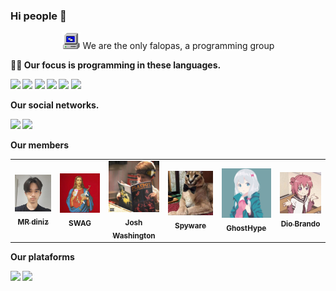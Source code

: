 ### Hi people 👋 

<p align="center">
 <img src="https://github.com/TheDudeThatCode/TheDudeThatCode/blob/master/Assets/PC.gif"width="30px">
  <span>We are the only falopas, a programming group</span>
</p>

<span><b>👨‍💻 Our focus is programming in these languages.</span>

<p align="">
  <img src="https://img.shields.io/badge/JavaScript-323330?style=for-the-badge&logo=javascript&logoColor=F7DF1E"/>
  <img src="https://img.shields.io/badge/C%23-239120?style=for-the-badge&logo=c-sharp&logoColor=white"/>
  <img src="https://img.shields.io/badge/Ruby-CC342D?style=for-the-badge&logo=ruby&logoColor=white"/>
  <img src="https://img.shields.io/badge/Python-14354C?style=for-the-badge&logo=python&logoColor=white"/>
  <img src="https://img.shields.io/badge/Django-092E20?style=for-the-badge&logo=django&logoColor=white"/>
  <img src="https://img.shields.io/badge/TypeScript-007ACC?style=for-the-badge&logo=typescript&logoColor=white"/>
</p>

<span><b> Our social networks.</span>
  
<p>
  <a href="https://chat.whatsapp.com/Bg6UbziTowS9nluaLQj6LE"><img src="https://img.shields.io/badge/WhatsApp-25D366?style=for-the-badge&logo=whatsapp&logoColor=white"></a>
  <a href="https://github.com/OnlyFalopas/"><img src="https://img.shields.io/badge/GitHub-100000?style=for-the-badge&logo=github&logoColor=white"></a>
</p>

<span><b>Our members</span>

<table>
    <td align="center">
      <a href="https://github.com/mrdiniz88">
        <img src="https://github.com/OnlyFalopas/falopas-painel/blob/main/devs/72531976.jpg" width="100px;" alt="Foto do diniz"/><br>
        <sub>
          <b pnclick="www.google.com">MR diniz</b>
        </sub>
      </a>
    </td>
  <td align="center">
       <a href="https://github.com/Swag666baby">
         <img src="https://github.com/OnlyFalopas/falopas-painel/blob/main/devs/89675173.jpg" width="100px;" alt="Foto do swag"/><br>
         <sub>
           <b>SWAG</b>
         </sub>
       </a>
   </td>
   <td align="center">
       <a href="https://github.com/Josh-Washington">
         <img src="https://github.com/OnlyFalopas/falopas-painel/blob/main/devs/89495720.jpg" width="100px;" alt="Foto do Josh"/><br>
         <sub>
           <b>Josh Washington</b>
         </sub>
       </a>
   </td>
   <td align="center">
       <a href="https://github.com/Spyware0">
         <img src="https://github.com/OnlyFalopas/falopas-painel/blob/main/devs/87285320.jpg" width="100px;" alt="SPYWARE"/><br>
        <sub>
           <b>Spyware</b>
        </sub>
       </a>
   </td>
   
  <td align="center">
       <a href="https://github.com/GhostHype">
         <img src="https://github.com/OnlyFalopas/falopas-painel/blob/main/devs/78053137.png" width="100px;" alt="ghost"/><br>
        <sub>
           <b>GhostHype</b>
        </sub>
       </a>
   </td>
 <td align="center">
       <a href="https://github.com/DioBruh/">
         <img src="https://github.com/OnlyFalopas/falopas-painel/blob/main/devs/87872423.jpg" width="100px;" alt="DIO"/><br>
        <sub>
           <b>Dio Brando</b>
        </sub>
       </a>
   </td>
  </tr>
</table>

<span><b>Our plataforms</span>
  <p>
    <img src="https://img.shields.io/badge/Linux-E34F26?style=for-the-badge&logo=linux&logoColor=black"/>
    <img src="https://img.shields.io/badge/Windows-017AD7?style=for-the-badge&logo=windows&logoColor=white"/>
  </p>
